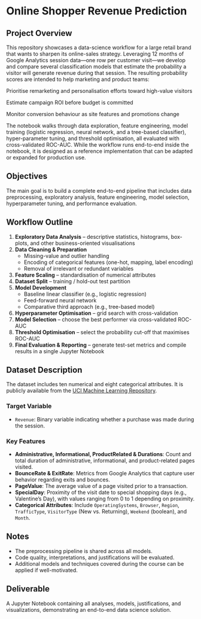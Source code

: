 # Online Shopper Revenue Prediction

## Project Overview

This repository showcases a data-science workflow for a large retail brand that wants to sharpen its online-sales strategy. Leveraging 12 months of Google Analytics session data—one row per customer visit—we develop and compare several classification models that estimate the probability a visitor will generate revenue during that session. The resulting probability scores are intended to help marketing and product teams:

Prioritise remarketing and personalisation efforts toward high-value visitors

Estimate campaign ROI before budget is committed

Monitor conversion behaviour as site features and promotions change

The notebook walks through data exploration, feature engineering, model training (logistic regression, neural network, and a tree-based classifier), hyper-parameter tuning, and threshold optimisation, all evaluated with cross-validated ROC-AUC. While the workflow runs end-to-end inside the notebook, it is designed as a reference implementation that can be adapted or expanded for production use.

## Objectives

The main goal is to build a complete end-to-end pipeline that includes data preprocessing, exploratory analysis, feature engineering, model selection, hyperparameter tuning, and performance evaluation.

## Workflow Outline

1. **Exploratory Data Analysis** – descriptive statistics, histograms, box-plots, and other business-oriented visualisations  
2. **Data Cleaning & Preparation**  
   - Missing-value and outlier handling  
   - Encoding of categorical features (one-hot, mapping, label encoding)  
   - Removal of irrelevant or redundant variables  
3. **Feature Scaling** – standardisation of numerical attributes  
4. **Dataset Split** – training / hold-out test partition  
5. **Model Development**  
   - Baseline linear classifier (e.g., logistic regression)  
   - Feed-forward neural network  
   - Comparative third approach (e.g., tree-based model)  
6. **Hyperparameter Optimisation** – grid search with cross-validation  
7. **Model Selection** – choose the best performer via cross-validated ROC-AUC  
8. **Threshold Optimisation** – select the probability cut-off that maximises ROC-AUC  
9. **Final Evaluation & Reporting** – generate test-set metrics and compile results in a single Jupyter Notebook

## Dataset Description

The dataset includes ten numerical and eight categorical attributes. It is publicly available from the [UCI Machine Learning Repository](https://archive.ics.uci.edu/ml/datasets/Online+Shoppers+Purchasing+Intention+Dataset).

### Target Variable

- `Revenue`: Binary variable indicating whether a purchase was made during the session.

### Key Features

- **Administrative, Informational, ProductRelated & Durations**: Count and total duration of administrative, informational, and product-related pages visited.
- **BounceRate & ExitRate**: Metrics from Google Analytics that capture user behavior regarding exits and bounces.
- **PageValue**: The average value of a page visited prior to a transaction.
- **SpecialDay**: Proximity of the visit date to special shopping days (e.g., Valentine’s Day), with values ranging from 0 to 1 depending on proximity.
- **Categorical Attributes**: Include `OperatingSystems`, `Browser`, `Region`, `TrafficType`, `VisitorType` (New vs. Returning), `Weekend` (boolean), and `Month`.

## Notes

- The preprocessing pipeline is shared across all models.
- Code quality, interpretations, and justifications will be evaluated.
- Additional models and techniques covered during the course can be applied if well-motivated.

## Deliverable

A Jupyter Notebook containing all analyses, models, justifications, and visualizations, demonstrating an end-to-end data science solution.
